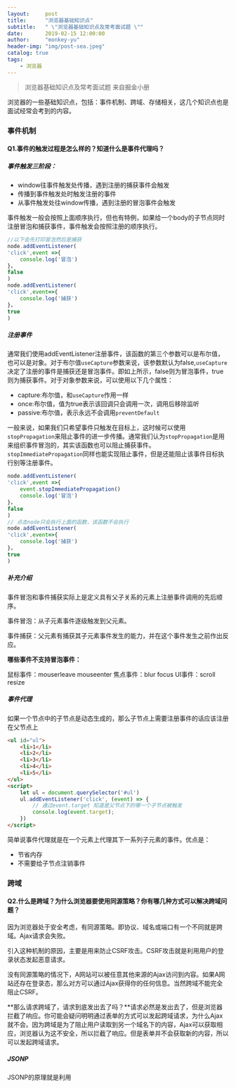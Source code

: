 ```yaml
---
layout:     post
title:      "浏览器基础知识点"
subtitle:   " \"浏览器基础知识点及常考面试题 \""
date:       2019-02-15 12:00:00
author:     "monkey-yu"
header-img: "img/post-sea.jpeg"
catalog: true
tags:
    - 浏览器
---
```


> 浏览器基础知识点及常考面试题 来自掘金小册

浏览器的一些基础知识点，包括：事件机制、跨域、存储相关，这几个知识点也是面试经常会考到的内容。

### 事件机制

#### Q1.事件的触发过程是怎么样的？知道什么是事件代理吗？

##### 事件触发三阶段：

- window往事件触发处传播，遇到注册的捕获事件会触发
- 传播到事件触发处时触发注册的事件
- 从事件触发处往window传播，遇到注册的冒泡事件会触发

事件触发一般会按照上面顺序执行，但也有特例，如果给一个body的子节点同时注册冒泡和捕获事件，事件触发会按照注册的顺序执行。

```js
//以下会先打印冒泡然后是捕获
node.addEventListener(
'click',event =>{
    console.log('冒泡')
}，
false
)
node.addEventListener(
'click',event=>{
    console.log('捕获')
}，
true
)
```

##### 注册事件

通常我们使用addEventListener注册事件，该函数的第三个参数可以是布尔值，也可以是对象。对于布尔值`useCapture`参数来说，该参数默认为false,`useCapture`决定了注册的事件是捕获还是冒泡事件。即如上所示，false则为冒泡事件，true则为捕获事件。对于对象参数来说，可以使用以下几个属性：

- capture:布尔值，和`useCapture`作用一样
- once:布尔值，值为true表示该回调只会调用一次，调用后移除监听
- passive:布尔值，表示永远不会调用`preventDefault`

一般来说，如果我们只希望事件只触发在目标上，这时候可以使用`stopPropagation`来阻止事件的进一步传播。通常我们认为`stopPropagation`是用来组织事件冒泡的，其实该函数也可以阻止捕获事件。`stopImmediatePropagation`同样也能实现阻止事件，但是还能阻止该事件目标执行别等注册事件。

```js
node.addEventListener(
'click',event =>{
	event.stopImmediatePropagation()
    console.log('冒泡')
}，
false
)
// 点击node只会执行上面的函数，该函数不会执行
node.addEventListener(
'click',event=>{
    console.log('捕获')
}，
true
)
```

##### 补充介绍

事件冒泡和事件捕获实际上是定义具有父子关系的元素上注册事件调用的先后顺序。

事件冒泡：从子元素事件逐级触发到父元素。

事件捕获：父元素有捕获其子元素事件发生的能力，并在这个事件发生之前作出反应。

**哪些事件不支持冒泡事件：**

鼠标事件：mouserleave  mouseenter 焦点事件：blur focus UI事件：scroll resize

##### 事件代理

如果一个节点中的子节点是动态生成的，那么子节点上需要注册事件的话应该注册在父节点上

```html
<ul id="ul">
	<li>1</li>
    <li>2</li>
	<li>3</li>
	<li>4</li>
	<li>5</li>
</ul>
<script>
	let ul = document.querySelector('#ul')
	ul.addEventListener('click', (event) => {
		// 通过event.target 知道是父节点下的哪一个子节点被触发
		console.log(event.target);
	})
</script>
```

简单说事件代理就是在一个元素上代理其下一系列子元素的事件。优点是：

- 节省内存
- 不需要给子节点注销事件

### 跨域

#### Q2.什么是跨域？为什么浏览器要使用同源策略？你有哪几种方式可以解决跨域问题？

因为浏览器处于安全考虑，有同源策略。即协议、域名或端口有一个不同就是跨域。Ajax请求会失败。

引入这种机制的原因，主要是用来防止CSRF攻击。CSRF攻击就是利用用户的登录状态发起恶意请求。

没有同源策略的情况下，A网站可以被任意其他来源的Ajax访问到内容。如果A网站还存在登录态，那么对方可以通过Ajax获得你的任何信息。当然跨域不能完全阻止CSRF。

**那么请求跨域了，请求到底发出去了吗？**请求必然是发出去了，但是浏览器拦截了响应。你可能会疑问明明通过表单的方式可以发起跨域请求，为什么Ajax就不会。因为跨域是为了阻止用户读取到另一个域名下的内容，Ajax可以获取相应，浏览器认为这不安全，所以拦截了响应。但是表单并不会获取新的内容，所以可以发起跨域请求。

##### JSONP

JSONP的原理就是利用<script>标签没有跨域限制的漏洞。通过<script>标签指向一个需要访问的地址并提供一个回调函数来接收数据，当需要通讯时。

```js
<script src="http://domain/api?param1=a&param2=b&callback=jsonp"></script>
<script>
	function jsonp(data){
        console.log(data)
	}
</script>
```

JSONP使用简单且兼容性不错，但只限于get请求。

在开发中可能会遇到多个 JSONP 请求的回调函数名是相同的，这时候就需要自己封装一个 JSONP，以下是简单实现：

```js
function jsonp(url,jsonpCallback,success){
    let script = document.createElement('script');
    script.src=url;
    script.async =true;
    script.type='text/javascript'
    window[jsonpCallback]=function(data){
        success && success(data)
    }
    document.body.appendChild(script)
}
jsonp('http://xxx','callback',function(value){
    console.log(value)
})
```

##### CORS

CORS需要浏览器和后端同时支持。IE 8 和9需要通过XDomainRequest来实现。

浏览器会自动进行 CORS 通信，实现 CORS 通信的关键是后端。只要后端实现了 CORS，就实现了跨域。

服务端设置`Access-Control-Allow-Origin`就可以开启CORS。该属性表示哪些郁闷可以访问资源，如果设置通配符则表示所有网站都可以访问资源。

虽然设置 CORS 和前端没什么关系，但是通过这种方式解决跨域问题的话，会在发送请求时出现两种情况，分别为**简单请求和复杂请求**。

***简单请求***：

以 Ajax 为例，当满足以下条件时，会触发简单请求：

方法：GET 、POST 、HEAD;

`Content-Type` 的值仅限于下列三者之一：text/plain   multipart/form-data  application/x-www-form-urlencoded

请求中的任意 `XMLHttpRequestUpload` 对象均没有注册任何事件监听器； `XMLHttpRequestUpload`对象可以使用 `XMLHttpRequest.upload` 属性访问。

***复杂请求***:

不符合以上，即为复杂请求。复杂请求会先发起一个预检请求，该请求是option方法的，通过该请求来知道服务端是否允许跨域请求。

对于预检请求来说，如果你使用过 Node 来设置 CORS 的话，可能会遇到过这么一个坑。

以下以 express 框架举例：

```js
app.use((req, res, next) => {
  res.header('Access-Control-Allow-Origin', '*')
  res.header('Access-Control-Allow-Methods', 'PUT, GET, POST, DELETE, OPTIONS')
  res.header(
    'Access-Control-Allow-Headers',
    'Origin, X-Requested-With, Content-Type, Accept, Authorization, Access-Control-Allow-Credentials'
  )
  next()
})
```

该请求会验证你的 `Authorization` 字段，没有的话就会报错。

当前端发起了复杂请求后，你会发现就算你代码是正确的，返回结果也永远是报错的。因为预检请求也会进入回调中，也会触发 `next` 方法，因为预检请求并不包含 `Authorization` 字段，所以服务端会报错。

想解决这个问题很简单，只需要在回调中过滤 `option` 方法即可

```js
res.statusCode = 204
res.setHeader('Content-Length', '0')
res.end()
```

***document.domain***：

该方式只能用于二级域名相同的情况下，比如：a.test.com 和b.test.com 适用于该方式。

只需要给页面添加 `document.domain = 'test.com'` 表示二级域名都相同就可以实现跨域

### 存储

#### Q3.有几种方式可以实现存储功能，分别有什么优缺点?什么是service worker?

Cookie,localStorage,sessionStorage,indexDB

| 特性         | cookie                                 | localStorage             | sessionStorage | indexDB                  |
| ------------ | -------------------------------------- | ------------------------ | -------------- | ------------------------ |
| 数据生命周期 | 一般由服务器生成，可以设置过期时间     | 除非被清理，否则一直存在 | 页面关闭就清理 | 除非被清理，否则一直存在 |
| 数据存储大小 | 4k                                     | 5M                       | 5M             | 无限                     |
| 与服务端通信 | 每次都会携带在header中，对请求性能影响 | 不参与                   | 不参与         | 不参与                   |

cookie已经不建议存储，可以使用localStorage 和sessionStorage。对于不怎么改变的数据尽量使用localStorage来存储。

对于 `cookie` 来说，我们还需要注意安全性。

| 属性      | 作用                                                         |
| --------- | ------------------------------------------------------------ |
| value     | 如果用于保存用户登录态，应该将值加密，不能使用明文的用户标示 |
| Http-only | 不能通过js访问cookie,减少XSS攻击                             |
| secure    | 只能在协议为HTTPS的请求中携带                                |
| Same-site | 规定浏览器不能在跨域请求中携带cookie,减少CSRF攻击            |

##### Service Worker

Service Worker是运行在浏览器背后的独立线程，一般可以用来实现缓存功能。使用Service Worker 的话，传输协议必须为https。因为Service Worker中涉及到请求拦截，所以必须是要HTTPS协议来保障安全。

Service Worker实现缓存功能三步骤：（1）注册Service Worker (2)监听install 事件以后就可以缓存需要的文件（3）下次用户访问时候可以拦截请求的方式查询是否存在缓存，存在就可以直接读取缓存文件，否则就去请求数据。

```js
// index.js
if (navigator.serviceWorker) {
  navigator.serviceWorker
    .register('sw.js')
    .then(function(registration) {
      console.log('service worker 注册成功')
    })
    .catch(function(err) {
      console.log('servcie worker 注册失败')
    })
}
// sw.js
// 监听 `install` 事件，回调中缓存所需文件
self.addEventListener('install', e => {
  e.waitUntil(
    caches.open('my-cache').then(function(cache) {
      return cache.addAll(['./index.html', './index.js'])
    })
  )
})

// 拦截所有请求事件
// 如果缓存中已经有请求的数据就直接用缓存，否则去请求数据
self.addEventListener('fetch', e => {
  e.respondWith(
    caches.match(e.request).then(function(response) {
      if (response) {
        return response
      }
      console.log('fetch source')
    })
  )
})
```

打开页面，可以在开发者工具中的 `Application` 看到 Service Worker 已经启动了。